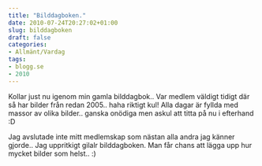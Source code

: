 ```yaml
---
title: "Bilddagboken."
date: 2010-07-24T20:27:02+01:00
slug: bilddagboken
draft: false
categories:
- Allmänt/Vardag
tags:
- blogg.se
- 2010
---
```

Kollar just nu igenom min gamla bilddagbok.. Var medlem väldigt tidigt där så har bilder från redan 2005.. haha riktigt kul! Alla dagar är fyllda med massor av olika bilder.. ganska onödiga men askul att titta på nu i efterhand :D  
  
Jag avslutade inte mitt medlemskap som nästan alla andra jag känner gjorde.. Jag uppritkigt gilalr bilddagboken. Man får chans att lägga upp hur mycket bilder som helst.. :)